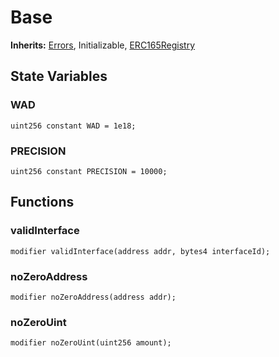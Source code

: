 # Base


**Inherits:**
[Errors](/src/common/_Errors.sol/contract.Errors.md), Initializable, [ERC165Registry](/src/common/_ERC165Registry.sol/abstract.ERC165Registry.md)


## State Variables
### WAD

```solidity
uint256 constant WAD = 1e18;
```


### PRECISION

```solidity
uint256 constant PRECISION = 10000;
```


## Functions
### validInterface


```solidity
modifier validInterface(address addr, bytes4 interfaceId);
```

### noZeroAddress


```solidity
modifier noZeroAddress(address addr);
```

### noZeroUint


```solidity
modifier noZeroUint(uint256 amount);
```

